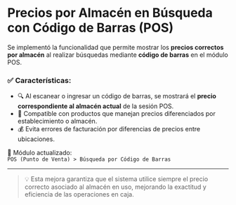 # Precios por Almacén en Búsqueda con Código de Barras (POS)

Se implementó la funcionalidad que permite mostrar los **precios correctos por almacén** al realizar búsquedas mediante **código de barras** en el módulo POS.

### ✅ Características:
- 🔍 Al escanear o ingresar un código de barras, se mostrará el **precio correspondiente al almacén actual** de la sesión POS.
- 🏬 Compatible con productos que manejan precios diferenciados por establecimiento o almacén.
- 💰 Evita errores de facturación por diferencias de precios entre ubicaciones.

📌 Módulo actualizado:  
`POS (Punto de Venta) > Búsqueda por Código de Barras`

---

> 💡 Esta mejora garantiza que el sistema utilice siempre el precio correcto asociado al almacén en uso, mejorando la exactitud y eficiencia de las operaciones en caja.
